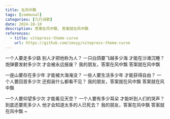 ```yaml
---
title: 在风中飘
tags: [communal]
categories: [几行诗歌]
date: 2024-10-10
description: 答案在风中飘, 答案就在风中飘
references:
  - title: vitepress-theme-curve
    url: https://github.com/imsyy/vitepress-theme-curve
---
```



一个人要走多少路
别人才把他称为人？
一只白鸽要飞越多少海
才能在沙滩沉睡？
炮弹要发射多少次
才会被永远报废？
我的朋友，答案在风中飘
答案就在风中飘
 
一座山要存在多少年
才能被大海淹没？
一些人要生活多少年
才能获得自由？
一个人要回首多少次
还假装什么都看不见？
我的朋友，答案就在风中飘
答案就在风中飘
 
一个人要仰望多少次
才能看见天空？
一个人要有多少耳朵
才能听到人们的哭声？
到底还要死多少人
他才会知道太多的人已死去？
我的朋友，答案在风中飘
答案就在风中飘 ~


